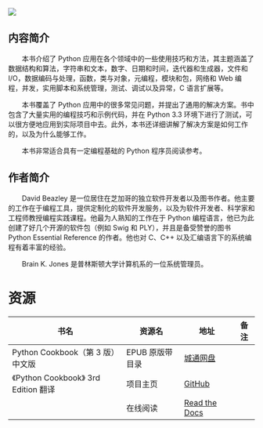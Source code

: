 ![](http://img3m7.ddimg.cn/25/19/23690527-1_u_2.jpg)

## 内容简介

　　本书介绍了 Python 应用在各个领域中的一些使用技巧和方法，其主题涵盖了数据结构和算法，字符串和文本，数字、日期和时间，迭代器和生成器，文件和 I/O，数据编码与处理，函数，类与对象，元编程，模块和包，网络和 Web 编程，并发，实用脚本和系统管理，测试、调试以及异常，C 语言扩展等。

　　本书覆盖了 Python 应用中的很多常见问题，并提出了通用的解决方案。书中包含了大量实用的编程技巧和示例代码，并在 Python 3.3 环境下进行了测试，可以很方便地应用到实际项目中去。此外，本书还详细讲解了解决方案是如何工作的，以及为什么能够工作。

　　本书非常适合具有一定编程基础的 Python 程序员阅读参考。

## 作者简介

　　David Beazley 是一位居住在芝加哥的独立软件开发者以及图书作者。他主要的工作在于编程工具，提供定制化的软件开发服务，以及为软件开发者、科学家和工程师教授编程实践课程。他最为人熟知的工作在于 Python 编程语言，他已为此创建了好几个开源的软件包（例如 Swig 和 PLY），并且是备受赞誉的图书 Python Essential Reference 的作者。他也对 C、C++ 以及汇编语言下的系统编程有着丰富的经验。

　　Brain K. Jones 是普林斯顿大学计算机系的一位系统管理员。

# 资源

|书名|资源名|地址|备注|
|---|---|---|---|
|Python Cookbook（第 3 版）中文版|EPUB 原版带目录|[城通网盘](https://u11215426.pipipan.com/fs/11215426-382254368)||
|《Python Cookbook》 3rd Edition 翻译|项目主页|[GitHub](https://github.com/yidao620c/python3-cookbook)||
||在线阅读|[Read the Docs](http://python3-cookbook.readthedocs.org/zh_CN/latest/)||
